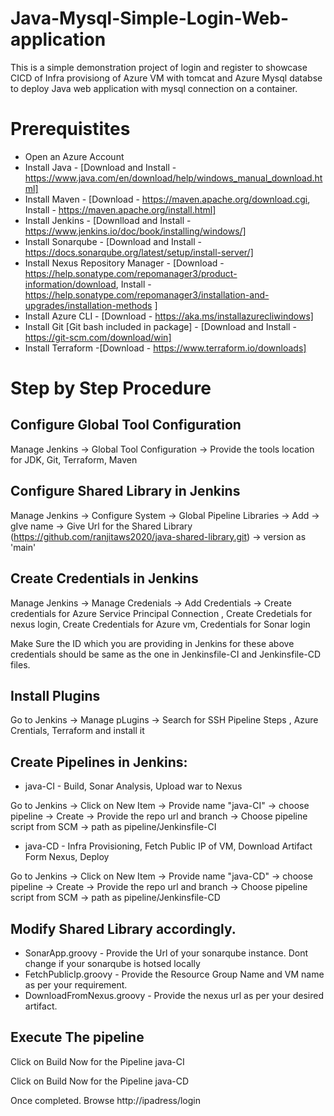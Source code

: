 # Java-Mysql-Simple-Login-Web-application

This is a simple demonstration project of login and register to showcase CICD of Infra provisiong of Azure VM with tomcat and Azure Mysql databse to deploy Java web application with mysql connection on a container.

# Prerequistites

* Open an Azure Account 
*	Install Java - [Download and Install - https://www.java.com/en/download/help/windows_manual_download.html]
*	Install Maven - [Download - https://maven.apache.org/download.cgi, Install - https://maven.apache.org/install.html]
*	Install Jenkins - [Downlload and Install - https://www.jenkins.io/doc/book/installing/windows/]
*	Install Sonarqube - [Download and Install - https://docs.sonarqube.org/latest/setup/install-server/]
*	Install Nexus Repository Manager - [Download - https://help.sonatype.com/repomanager3/product-information/download, Install - https://help.sonatype.com/repomanager3/installation-and-upgrades/installation-methods ]
*	Install Azure CLI - [Download - https://aka.ms/installazurecliwindows]
*	Install Git [Git bash included in package] - [Download and Install - https://git-scm.com/download/win]
*	Install Terraform -[Download - https://www.terraform.io/downloads]


# Step by Step Procedure

## Configure Global Tool Configuration

Manage Jenkins -> Global Tool Configuration -> Provide the tools location for JDK, Git, Terraform, Maven

## Configure Shared Library in Jenkins

Manage Jenkins -> Configure System -> Global Pipeline Libraries -> Add -> gIve name -> Give Url for the Shared Library (https://github.com/ranjitaws2020/java-shared-library.git) -> version as 'main'

## Create Credentials in Jenkins

Manage Jenkins -> Manage Credenials -> Add Credentials -> Create credentials for Azure Service Principal Connection , Create Credetials for nexus login, Create Credentials for Azure vm, Credentials for Sonar login 

Make Sure the ID which you are providing in Jenkins for these above credentials should be same as the one in Jenkinsfile-CI and Jenkinsfile-CD files.

## Install Plugins

Go to Jenkins -> Manage pLugins -> Search for SSH Pipeline Steps , Azure Crentials, Terraform and install it

## Create Pipelines in Jenkins:

* java-CI - Build, Sonar Analysis, Upload war to Nexus

Go to Jenkins -> Click on New Item -> Provide name "java-CI" -> choose pipeline -> Create -> Provide the repo url and branch -> Choose pipeline script from SCM -> path as pipeline/Jenkinsfile-CI

* java-CD - Infra Provisioning, Fetch Public IP of VM, Download Artifact Form Nexus, Deploy

Go to Jenkins -> Click on New Item -> Provide name "java-CD" -> choose pipeline -> Create -> Provide the repo url and branch -> Choose pipeline script from SCM -> path as pipeline/Jenkinsfile-CD 

## Modify Shared Library accordingly.

* SonarApp.groovy - Provide the Url of your sonarqube instance. Dont change if your sonarqube is hotsed locally
* FetchPublicIp.groovy - Provide the Resource Group Name and VM name as per your requirement.
* DownloadFromNexus.groovy - Provide the nexus url as per your desired artifact.

## Execute The pipeline

Click on Build Now for the Pipeline java-CI

Click on Build Now for the Pipeline java-CD

Once completed. Browse http://ipadress/login



